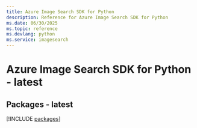 ```yaml
---
title: Azure Image Search SDK for Python
description: Reference for Azure Image Search SDK for Python
ms.date: 06/30/2025
ms.topic: reference
ms.devlang: python
ms.service: imagesearch
---
```

# Azure Image Search SDK for Python - latest
## Packages - latest
[!INCLUDE [packages](image-search-index.md)]